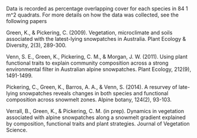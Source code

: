 Data is recorded as percentage overlapping cover for each species in 84 1 m^2 quadrats. For more details on how the data was collected, see the following papers

Green, K., & Pickering, C. (2009). Vegetation, microclimate and soils associated with the latest-lying snowpatches in Australia. Plant Ecology & Diversity, 2(3), 289-300.

Venn, S. E., Green, K., Pickering, C. M., & Morgan, J. W. (2011). Using plant functional traits to explain community composition across a strong environmental filter in Australian alpine snowpatches. Plant Ecology, 212(9), 1491-1499.

Pickering, C., Green, K., Barros, A. A., & Venn, S. (2014). A resurvey of late-lying snowpatches reveals changes in both species and functional composition across snowmelt zones. Alpine botany, 124(2), 93-103.

Verrall, B., Green, K., & Pickering, C. M. (in prep). Dynamics in vegetation associated with alpine snowpatches along a snowmelt gradient explained by composition, functional traits and plant strategies. Journal of Vegetation Science.
